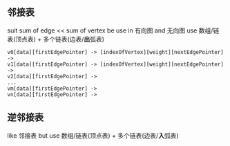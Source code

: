 ##  邻接表
suit sum of edge << sum of vertex
be use in 有向图 and 无向图
use 数组/链表(顶点表) + 多个链表(边表/**出**弧表)

```shell
v0[data][firstEdgePointer] -> [indexOfVertex][weight][nextEdgePointer] ->
v1[data][firstEdgePointer] -> [indexOfVertex][weight][nextEdgePointer] ->
v2[data][firstEdgePointer] ->
...
vm[data][firstEdgePointer] ->
vn[data][firstEdgePointer] ->
```

##  逆邻接表
like 邻接表 but use 数组/链表(顶点表) + 多个链表(边表/**入**弧表)
